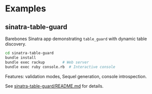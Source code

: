# Examples

## sinatra-table-guard

Barebones Sinatra app demonstrating `table_guard` with dynamic table discovery.

```bash
cd sinatra-table-guard
bundle install
bundle exec rackup        # Web server
bundle exec ruby console.rb  # Interactive console
```

Features: validation modes, Sequel generation, console introspection.

See [sinatra-table-guard/README.md](sinatra-table-guard/README.md) for details.
